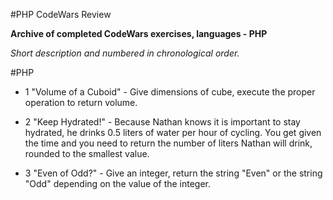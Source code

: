 #PHP CodeWars Review

**Archive of completed CodeWars exercises, languages - PHP**

*Short description and numbered in chronological order.*

#PHP

- 1 "Volume of a Cuboid" - Give dimensions of cube, execute the proper operation to return volume.

- 2 "Keep Hydrated!" - Because Nathan knows it is important to stay hydrated, he drinks 0.5 liters of water per hour of cycling.
 You get given the time and you need to return the number of liters Nathan will drink, rounded to the smallest value.

- 3 "Even of Odd?" - Give an integer, return the string "Even" or the string "Odd" depending on the value of the integer.
